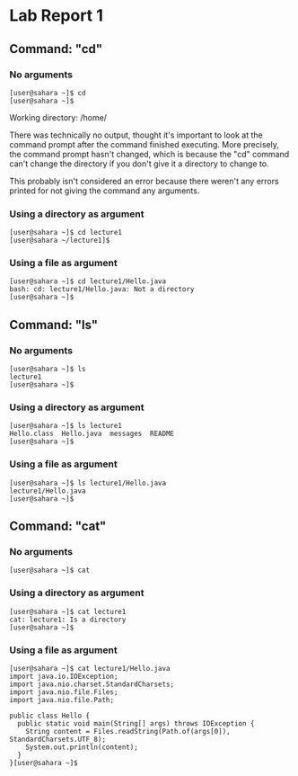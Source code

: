 # Lab Report 1

## Command: "cd"

### No arguments
```
[user@sahara ~]$ cd
[user@sahara ~]$
```
Working directory: /home/

There was technically no output, thought it's important to look at the command prompt after the command finished executing. More precisely, the command prompt hasn't changed, which is because the "cd" command can't change the directory if you don't give it a directory to change to.

This probably isn't considered an error because there weren't any errors printed for not giving the command any arguments.

### Using a directory as argument
```
[user@sahara ~]$ cd lecture1
[user@sahara ~/lecture1]$
```

### Using a file as argument
```
[user@sahara ~]$ cd lecture1/Hello.java
bash: cd: lecture1/Hello.java: Not a directory
[user@sahara ~]$ 
```

## Command: "ls"

### No arguments
```
[user@sahara ~]$ ls
lecture1
[user@sahara ~]$ 
```

### Using a directory as argument
```
[user@sahara ~]$ ls lecture1
Hello.class  Hello.java  messages  README
[user@sahara ~]$ 
```

### Using a file as argument
```
[user@sahara ~]$ ls lecture1/Hello.java
lecture1/Hello.java
[user@sahara ~]$ 
```

## Command: "cat"

### No arguments
```
[user@sahara ~]$ cat
```

### Using a directory as argument
```
[user@sahara ~]$ cat lecture1
cat: lecture1: Is a directory
[user@sahara ~]$ 
```

### Using a file as argument
```
[user@sahara ~]$ cat lecture1/Hello.java
import java.io.IOException;
import java.nio.charset.StandardCharsets;
import java.nio.file.Files;
import java.nio.file.Path;

public class Hello {
  public static void main(String[] args) throws IOException {
    String content = Files.readString(Path.of(args[0]), StandardCharsets.UTF_8);    
    System.out.println(content);
  }
}[user@sahara ~]$ 
```
